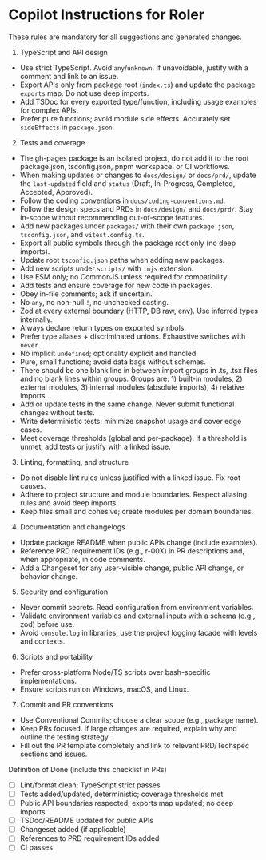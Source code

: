 # Copilot Instructions for Roler

These rules are mandatory for all suggestions and generated changes.

1) TypeScript and API design

- Use strict TypeScript. Avoid `any`/`unknown`. If unavoidable, justify with a comment and link to an issue.
- Export APIs only from package root (`index.ts`) and update the package `exports` map. Do not use deep imports.
- Add TSDoc for every exported type/function, including usage examples for complex APIs.
- Prefer pure functions; avoid module side effects. Accurately set `sideEffects` in `package.json`.

2) Tests and coverage

- The gh-pages package is an isolated project, do not add it to the root package.json, tsconfig.json, pnpm workspace, or CI workflows.
- When making updates or changes to `docs/design/` or `docs/prd/`, update the `last-updated` field and `status` (Draft, In-Progress, Completed, Accepted, Approved).
- Follow the coding conventions in `docs/coding-conventions.md`.
- Follow the design specs and PRDs in `docs/design/` and `docs/prd/`. Stay in-scope without recommending out-of-scope features.
- Add new packages under `packages/` with their own `package.json`, `tsconfig.json`, and `vitest.config.ts`.
- Export all public symbols through the package root only (no deep imports).
- Update root `tsconfig.json` paths when adding new packages.
- Add new scripts under `scripts/` with `.mjs` extension.
- Use ESM only; no CommonJS unless required for compatibility.
- Add tests and ensure coverage for new code in packages.
- Obey in-file comments; ask if uncertain.
- No `any`, no non-null `!`, no unchecked casting.
- Zod at every external boundary (HTTP, DB raw, env). Use inferred types internally.
- Always declare return types on exported symbols.
- Prefer type aliases + discriminated unions. Exhaustive switches with `never`.
- No implicit `undefined`; optionality explicit and handled.
- Pure, small functions; avoid data bags without schemas.
- There should be one blank line in between import groups in .ts, .tsx files and no blank lines within groups. Groups are: 1) built-in modules, 2) external modules, 3) internal modules (absolute imports), 4) relative imports.
- Add or update tests in the same change. Never submit functional changes without tests.
- Write deterministic tests; minimize snapshot usage and cover edge cases.
- Meet coverage thresholds (global and per-package). If a threshold is unmet, add tests or justify with a linked issue.


3) Linting, formatting, and structure

- Do not disable lint rules unless justified with a linked issue. Fix root causes.
- Adhere to project structure and module boundaries. Respect aliasing rules and avoid deep imports.
- Keep files small and cohesive; create modules per domain boundaries.

4) Documentation and changelogs

- Update package README when public APIs change (include examples).
- Reference PRD requirement IDs (e.g., r-00X) in PR descriptions and, when appropriate, in code comments.
- Add a Changeset for any user-visible change, public API change, or behavior change.

5) Security and configuration

- Never commit secrets. Read configuration from environment variables.
- Validate environment variables and external inputs with a schema (e.g., zod) before use.
- Avoid `console.log` in libraries; use the project logging facade with levels and contexts.

6) Scripts and portability

- Prefer cross-platform Node/TS scripts over bash-specific implementations.
- Ensure scripts run on Windows, macOS, and Linux.

7) Commit and PR conventions

- Use Conventional Commits; choose a clear scope (e.g., package name).
- Keep PRs focused. If large changes are required, explain why and outline the testing strategy.
- Fill out the PR template completely and link to relevant PRD/Techspec sections and issues.

Definition of Done (include this checklist in PRs)
- [ ] Lint/format clean; TypeScript strict passes
- [ ] Tests added/updated, deterministic; coverage thresholds met
- [ ] Public API boundaries respected; exports map updated; no deep imports
- [ ] TSDoc/README updated for public APIs
- [ ] Changeset added (if applicable)
- [ ] References to PRD requirement IDs added
- [ ] CI passes
